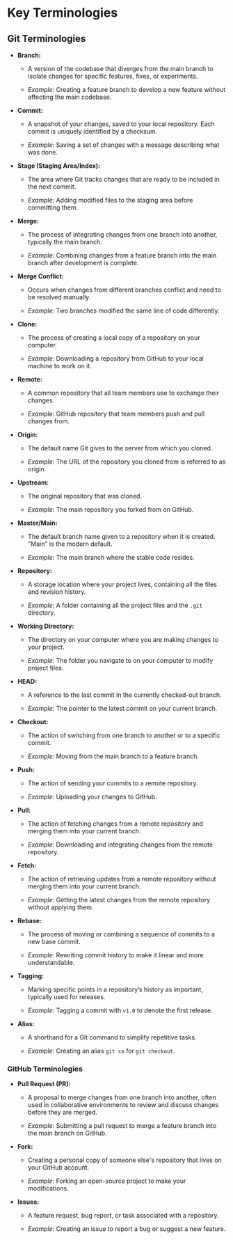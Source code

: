 # Key Terminologies

## Git Terminologies

- **Branch:**
  - A version of the codebase that diverges from the main branch to isolate changes for specific features, fixes, or experiments.

  - *Example:* Creating a feature branch to develop a new feature without affecting the main codebase.
  
- **Commit:**
  - A snapshot of your changes, saved to your local repository. Each commit is uniquely identified by a checksum.

  - *Example:* Saving a set of changes with a message describing what was done.

- **Stage (Staging Area/Index):**
  - The area where Git tracks changes that are ready to be included in the next commit.

  - *Example:* Adding modified files to the staging area before committing them.

- **Merge:**
  - The process of integrating changes from one branch into another, typically the main branch.

  - *Example:* Combining changes from a feature branch into the main branch after development is complete.

- **Merge Conflict:**
  - Occurs when changes from different branches conflict and need to be resolved manually.

  - *Example:* Two branches modified the same line of code differently.

- **Clone:**
  - The process of creating a local copy of a repository on your computer.

  - *Example:* Downloading a repository from GitHub to your local machine to work on it.

- **Remote:**
  - A common repository that all team members use to exchange their changes.
  
  - *Example:* GitHub repository that team members push and pull changes from.

- **Origin:**
  - The default name Git gives to the server from which you cloned.

  - *Example:* The URL of the repository you cloned from is referred to as origin.

- **Upstream:**
  - The original repository that was cloned.

  - *Example:* The main repository you forked from on GitHub.

- **Master/Main:**
  - The default branch name given to a repository when it is created. "Main" is the modern default.

  - *Example:* The main branch where the stable code resides.

- **Repository:**
  - A storage location where your project lives, containing all the files and revision history.

  - *Example:* A folder containing all the project files and the `.git` directory.

- **Working Directory:**
  - The directory on your computer where you are making changes to your project.

  - *Example:* The folder you navigate to on your computer to modify project files.

- **HEAD:**
  - A reference to the last commit in the currently checked-out branch.

  - *Example:* The pointer to the latest commit on your current branch.

- **Checkout:**
  - The action of switching from one branch to another or to a specific commit.

  - *Example:* Moving from the main branch to a feature branch.

- **Push:**
  - The action of sending your commits to a remote repository.

  - *Example:* Uploading your changes to GitHub.

- **Pull:**
  - The action of fetching changes from a remote repository and merging them into your current branch.

  - *Example:* Downloading and integrating changes from the remote repository.

- **Fetch:**
  - The action of retrieving updates from a remote repository without merging them into your current branch.

  - *Example:* Getting the latest changes from the remote repository without applying them.

- **Rebase:**
  - The process of moving or combining a sequence of commits to a new base commit.

  - *Example:* Rewriting commit history to make it linear and more understandable.

- **Tagging:**
  - Marking specific points in a repository’s history as important, typically used for releases.

  - *Example:* Tagging a commit with `v1.0` to denote the first release.

- **Alias:**
  - A shorthand for a Git command to simplify repetitive tasks.

  - *Example:* Creating an alias `git co` for `git checkout`.

### GitHub Terminologies

- **Pull Request (PR):**
  - A proposal to merge changes from one branch into another, often used in collaborative environments to review and discuss changes before they are merged.

  - *Example:* Submitting a pull request to merge a feature branch into the main branch on GitHub.

- **Fork:**
  - Creating a personal copy of someone else's repository that lives on your GitHub account.

  - *Example:* Forking an open-source project to make your modifications.

- **Issues:**
  - A feature request, bug report, or task associated with a repository.

  - *Example:* Creating an issue to report a bug or suggest a new feature.
